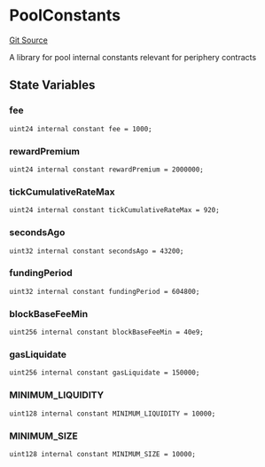 # PoolConstants
[Git Source](https://github.com/MarginalProtocol/v1-periphery/blob/252206c9465648eefefe7b978f4e865682332b87/contracts/libraries/PoolConstants.sol)

A library for pool internal constants relevant for periphery contracts


## State Variables
### fee

```solidity
uint24 internal constant fee = 1000;
```


### rewardPremium

```solidity
uint24 internal constant rewardPremium = 2000000;
```


### tickCumulativeRateMax

```solidity
uint24 internal constant tickCumulativeRateMax = 920;
```


### secondsAgo

```solidity
uint32 internal constant secondsAgo = 43200;
```


### fundingPeriod

```solidity
uint32 internal constant fundingPeriod = 604800;
```


### blockBaseFeeMin

```solidity
uint256 internal constant blockBaseFeeMin = 40e9;
```


### gasLiquidate

```solidity
uint256 internal constant gasLiquidate = 150000;
```


### MINIMUM_LIQUIDITY

```solidity
uint128 internal constant MINIMUM_LIQUIDITY = 10000;
```


### MINIMUM_SIZE

```solidity
uint128 internal constant MINIMUM_SIZE = 10000;
```


